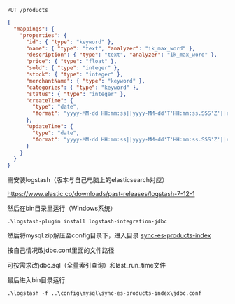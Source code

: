 `PUT /products`
```json
{
  "mappings": {
    "properties": {
      "id": { "type": "keyword" },
      "name": { "type": "text", "analyzer": "ik_max_word" },
      "description": { "type": "text", "analyzer": "ik_max_word" },
      "price": { "type": "float" },
      "sold": { "type": "integer" },
      "stock": { "type": "integer" },
      "merchantName": { "type": "keyword" },
      "categories": { "type": "keyword" },
      "status": { "type": "integer" },
      "createTime": { 
        "type": "date",
        "format": "yyyy-MM-dd HH:mm:ss||yyyy-MM-dd'T'HH:mm:ss.SSS'Z'||epoch_millis"
      },
      "updateTime": { 
        "type": "date",
        "format": "yyyy-MM-dd HH:mm:ss||yyyy-MM-dd'T'HH:mm:ss.SSS'Z'||epoch_millis" 
      }
    }
  }
}
```



需安装logstash（版本与自己电脑上的elasticsearch对应）

https://www.elastic.co/downloads/past-releases/logstash-7-12-1

然后在bin目录里运行（Windows系统）

```
.\logstash-plugin install logstash-integration-jdbc
```

然后将mysql.zip解压至config目录下，进入目录 [sync-es-products-index](..\..\docker\logstash-7.12.1\config\mysql\sync-es-products-index) 

按自己情况改jdbc.conf里面的文件路径

可按需求改jdbc.sql（全量索引查询）和last_run_time文件

最后进入bin目录运行

```
.\logstash -f ..\config\mysql\sync-es-products-index\jdbc.conf
```
